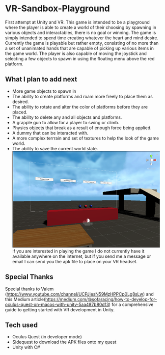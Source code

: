 # VR-Sandbox-Playground
First attempt at Unity and VR. This game is intended to be a playground where the player is able to create a world of their choosing by spawning in various objects and interactables, there is no goal or winning. The game is simply intended to spend time creating whatever the heart and mind desire.
Currently the game is playable but rather empty, consisting of no more than a set of unanimated hands that are capable of picking up various items in the game world. The player is also capable of moving the joystick and selecting a few objects to spawn in using the floating menu above the red platform.
## What I plan to add next
- More game objects to spawn in
- The ability to create platforms and roam more freely to place them as desired.
- The ability to rotate and alter the color of platforms before they are placed.
- The ability to delete any and all objects and platforms.
- A grapple gun to allow for a player to swing or climb.
- Physics objects that break as a result of enough force being applied.
- A dummy that can be interacted with.
- A more complex terrrain and set of textures to help the look of the game world.
- The ability to save the current world state.
![image of gameplay](Sandbox.png)
If you are interested in playing the game I do not currently have it available anywhere on the internet, but if you send me a message or email I can send you the apk file to place on your VR headset.
## Special Thanks
Special thanks to Valem (https://www.youtube.com/channel/UCPJlesN59MzHPPCp0Lg8sLw) and this Medium article(https://medium.com/@sofaracing/how-to-develop-for-oculus-quest-on-macos-with-unity-5aa487b80d13) for a comprehensive guide to getting started with VR development in Unity.
## Tech used
- Oculus Quest (in developer mode)
- Sidequest to download the APK files onto my quest
- Unity with C#


